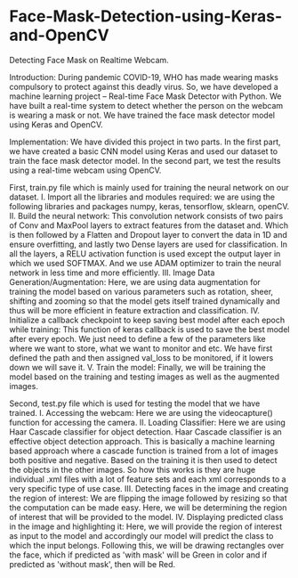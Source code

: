 # Face-Mask-Detection-using-Keras-and-OpenCV
Detecting Face Mask on Realtime Webcam.

Introduction: 
During pandemic COVID-19, WHO has made wearing masks compulsory to protect against this deadly virus. So, we have developed a machine learning project – Real-time Face Mask Detector with Python. We have built a real-time system to detect whether the person on the webcam is wearing a mask or not. We have trained the face mask detector model using Keras and OpenCV.

Implementation:
We have divided this project in two parts. In the first part, we have created a basic CNN model using Keras and used our dataset to train the face mask detector model. In the second part, we test the results using a real-time webcam using OpenCV.

First, train.py file which is mainly used for training the neural network on our dataset.
I. Import all the libraries and modules required: we are using the following libraries and packages numpy, keras, tensorflow, sklearn, openCV.
II. Build the neural network: This convolution network consists of two pairs of Conv and MaxPool layers to extract features from the dataset and. Which is then followed by a Flatten and Dropout layer to convert the data in 1D and ensure overfitting, and lastly two Dense layers are used for classification. In all the layers, a RELU activation function is used except the output layer in which we used SOFTMAX. And we use ADAM optimizer to train the neural network in less time and more efficiently.
III. Image Data Generation/Augmentation: Here, we are using data augmentation for training the model based on various parameters such as rotation, sheer, shifting and zooming so that the model gets itself trained dynamically and thus will be more efficient in feature extraction and classification.
IV. Initialize a callback checkpoint to keep saving best model after each epoch while training: This function of keras callback is used to save the best model after every epoch. We just need to define a few of the parameters like where we want to store, what we want to monitor and etc. We have first defined the path and then assigned val_loss to be monitored, if it lowers down we will save it.
V. Train the model: Finally, we will be training the model based on the training and testing images as well as the augmented images.

Second, test.py file which is used for testing the model that we have trained.
I. Accessing the webcam: Here we are using the videocapture() function for accessing the camera.
II. Loading Classifier: Here we are using Haar Cascade classifier for object detection. Haar Cascade classifier is an effective object detection approach. This is basically a machine learning based approach where a cascade function is trained from a lot of images both positive and negative. Based on the training it is then used to detect the objects in the other images. So how this works is they are huge individual .xml files with a lot of feature sets and each xml corresponds to a very specific type of use case.
III. Detecting faces in the image and creating the region of interest: We are flipping the image followed by resizing so that the computation can 
be made easy. Here, we will be determining the region of interest that will be provided to the model.
IV. Displaying predicted class in the image and highlighting it: Here, we will provide the region of interest as input to the model and accordingly our model will predict the class to which the input belongs. Following this, we will be drawing rectangles over the face, which if predicted as 'with mask' will be Green in color and if predicted as 'without mask', then will be Red.
